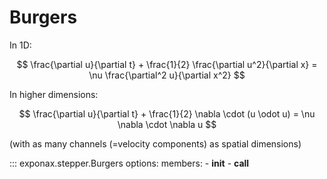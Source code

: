 # Burgers

In 1D:

$$ \frac{\partial u}{\partial t} + \frac{1}{2} \frac{\partial u^2}{\partial x} = \nu \frac{\partial^2 u}{\partial x^2} $$

In higher dimensions:

$$ \frac{\partial u}{\partial t} + \frac{1}{2} \nabla \cdot (u \odot u) = \nu \nabla \cdot \nabla u $$

(with as many channels (=velocity components) as spatial dimensions)

::: exponax.stepper.Burgers
    options:
        members:
            - __init__
            - __call__